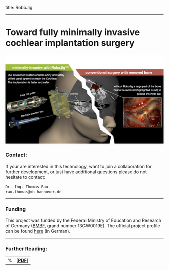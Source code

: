 title: RoboJig

- - -

# Toward fully minimally invasive cochlear implantation surgery
![RoboJig concept overview](10_robojig/robojig_overview.png)


### Contact:
If your are interested in this technology, want to join a collaboration for further development, or just have additional questions please do not hesitate to contact:

    Dr.-Ing. Thomas Rau
    rau.thomas@mh-hannover.de

- - -
### Funding
This project was funded by the Federal Ministry of Education and Research of Germany ([BMBF](https://www.bmbf.de/), grand number 13GW0019E). The official project profile can be found [here](https://medizintechnologie.de/fileadmin/pdfs/projektsteckbriefe/13GW0019_RoboJig-Projektsteckbrief.pdf) (in German). 
- - - 

### Further Reading:

|    |                                                              |
| -- | ------------------------------------------------------------ |
% | \[[**PDF**](link)\] | Reference \[[**DOI**](link)\] |
